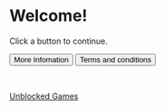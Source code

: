 <html>
<body>
<h1>Welcome!</h1>
<p>Click a button to continue.</p>
</body>
</html>

<html>
<body>

<button type="button" onclick="alert('There is no infomation at the moment')">More Infomation</button>
<button type="button" onclick="alert('There is no infomation at the moment')">Terms and conditions</button>
 
 <br>
 
<a href="mas0ng.github.io/unblockedgames" class="button">Unblocked Games</a>

</body>
<html>
